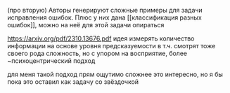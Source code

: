 (про вторую) Авторы генерируют сложные примеры для задачи исправления ошибок. Плюс у них дана [[классификация разных ошибок]], можно на неё для этой задачи опираться


https://arxiv.org/pdf/2310.13676.pdf
идея измерять количество информации на основе уровня предсказуемости
в т.ч. смотрят
тоже своего рода сложность, но с упором на восприятие, более ~психоцентрический подход

для меня такой подход прям ощутимо сложнее
это интересно, но я бы пока это оставил как задачу со звёздочкой
